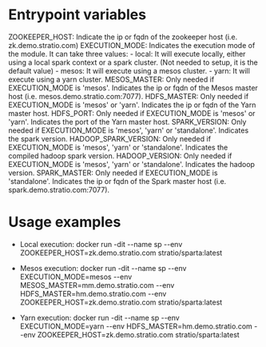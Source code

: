 Entrypoint variables
=====================
ZOOKEEPER_HOST: Indicate the ip or fqdn of the zookeeper host (i.e. zk.demo.stratio.com)
EXECUTION_MODE: Indicates the execution mode of the module. It can take three values:
    - local: It will execute locally, either using a local spark context or a spark cluster. (Not needed to setup, it is the default value)
    - mesos: It will execute using a mesos cluster.
    - yarn: It will execute using a yarn cluster.
MESOS_MASTER: Only needed if EXECUTION_MODE is 'mesos'. Indicates the ip or fqdn of the Mesos master host (i.e. mesos.demo.stratio.com:7077).
HDFS_MASTER: Only needed if EXECUTION_MODE is 'mesos' or 'yarn'. Indicates the ip or fqdn of the Yarn master host.
HDFS_PORT: Only needed if EXECUTION_MODE is 'mesos' or 'yarn'. Indicates the port of the Yarn master host.
SPARK_VERSION: Only needed if EXECUTION_MODE is 'mesos', 'yarn' or 'standalone'. Indicates the spark version.
HADOOP_SPARK_VERSION: Only needed if EXECUTION_MODE is 'mesos', 'yarn' or 'standalone'. Indicates the compiled hadoop spark version.
HADOOP_VERSION: Only needed if EXECUTION_MODE is 'mesos', 'yarn' or 'standalone'. Indicates the hadoop version.
SPARK_MASTER: Only needed if EXECUTION_MODE is 'standalone'. Indicates the ip or fqdn of the Spark master host (i.e. spark.demo.stratio.com:7077).

Usage examples
===============
- Local execution:
docker run -dit --name sp --env ZOOKEEPER_HOST=zk.demo.stratio.com stratio/sparta:latest
  
- Mesos execution:
docker run -dit --name sp --env EXECUTION_MODE=mesos --env MESOS_MASTER=mm.demo.stratio.com --env HDFS_MASTER=hm.demo.stratio.com --env ZOOKEEPER_HOST=zk.demo.stratio.com stratio/sparta:latest
  
- Yarn execution:
docker run -dit --name sp --env EXECUTION_MODE=yarn --env HDFS_MASTER=hm.demo.stratio.com --env ZOOKEEPER_HOST=zk.demo.stratio.com stratio/sparta:latest
